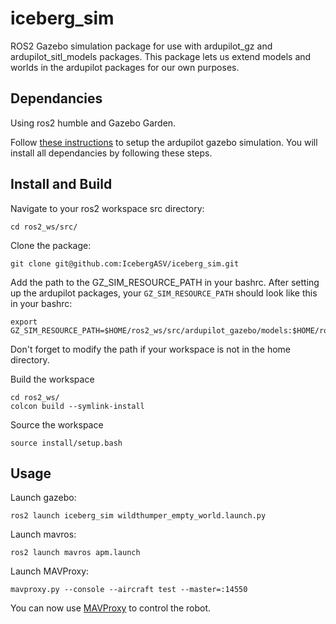 # iceberg_sim
ROS2 Gazebo simulation package for use with ardupilot_gz and ardupilot_sitl_models packages. This package lets us extend models and worlds in the ardupilot packages for our own purposes.

## Dependancies

Using ros2 humble and Gazebo Garden.

Follow [these instructions](https://app.gitbook.com/o/vtYvioW5qkBb75Erv7gv/s/Ri7hG2C5rQ2UhdgzVUlC/ros2/setting-up-ardupilot-sim) to setup the ardupilot gazebo simulation. You will install all dependancies by following these steps. 

## Install and Build

Navigate to your ros2 workspace src directory:

```
cd ros2_ws/src/
```

Clone the package:
```
git clone git@github.com:IcebergASV/iceberg_sim.git
```

Add the path to the GZ_SIM_RESOURCE_PATH in your bashrc. After setting up the ardupilot packages, your `GZ_SIM_RESOURCE_PATH` should look like this in your bashrc:

```
export GZ_SIM_RESOURCE_PATH=$HOME/ros2_ws/src/ardupilot_gazebo/models:$HOME/ros2_ws/src/ardupilot_gazebo/worlds:$HOME/ros2_ws/src/iceberg_sim/models:$GZ_SIM_RESOURCE_PATH
```
Don't forget to modify the path if your workspace is not in the home directory. 

Build the workspace
```
cd ros2_ws/
colcon build --symlink-install
```
Source the workspace
```
source install/setup.bash
```

## Usage

Launch gazebo:
```
ros2 launch iceberg_sim wildthumper_empty_world.launch.py 
```
Launch mavros:
```
ros2 launch mavros apm.launch
```
Launch MAVProxy:
```
mavproxy.py --console --aircraft test --master=:14550
```

You can now use [MAVProxy](https://ardupilot.org/mavproxy/) to control the robot. 





